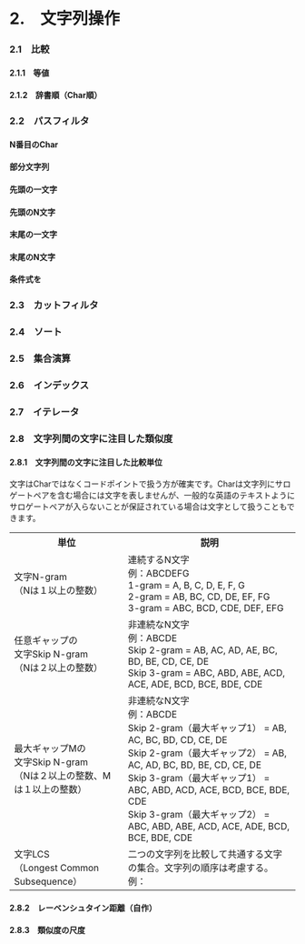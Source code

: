 # 2.　文字列操作
<h3>2.1　比較</h3>
<h4>2.1.1　等値</h4>
<h4>2.1.2　辞書順（Char順）</h4>
<h3>2.2　パスフィルタ</h3>
<h4>N番目のChar</h4>
<h4>部分文字列</h4>
<h4>先頭の一文字</h4>
<h4>先頭のN文字</h4>
<h4>末尾の一文字</h4>
<h4>末尾のN文字</h4>
<h4>条件式を</h4>
<h3>2.3　カットフィルタ</h3>
<h3>2.4　ソート</h3>
<h3>2.5　集合演算</h3>
<h3>2.6　インデックス</h3>
<h3>2.7　イテレータ</h3>
<h3>2.8　文字列間の文字に注目した類似度</h3>
<h4>2.8.1　文字列間の文字に注目した比較単位</h4>
文字はCharではなくコードポイントで扱う方が確実です。Charは文字列にサロゲートペアを含む場合には文字を表しませんが、一般的な英語のテキストようにサロゲートペアが入らないことが保証されている場合は文字として扱うこともできます。
<table>
<tr><th>単位</th><th>説明</th></tr>
<tr>
 <td>文字N-gram<br>（Nは１以上の整数）</td>
 <td>連続するN文字
 <br>例：ABCDEFG
 <br>1-gram = A, B, C, D, E, F, G
 <br>2-gram = AB, BC, CD, DE, EF, FG
 <br>3-gram = ABC, BCD, CDE, DEF, EFG
 </td>
</tr>
<tr>
 <td>任意ギャップの<br>文字Skip N-gram<br>（Nは２以上の整数）</td>
 <td>非連続なN文字
 <br>例：ABCDE
 <br>Skip 2-gram = AB, AC, AD, AE, BC, BD, BE, CD, CE, DE
 <br>Skip 3-gram = ABC, ABD, ABE, ACD, ACE, ADE, BCD, BCE, BDE, CDE
 </td>
</tr>
<tr>
 <td>最大ギャップMの<br>文字Skip N-gram<br>（Nは２以上の整数、Mは１以上の整数）</td>
 <td>非連続なN文字
 <br>例：ABCDE
 <br>Skip 2-gram（最大ギャップ1） = AB, AC, BC, BD, CD, CE, DE
 <br>Skip 2-gram（最大ギャップ2） = AB, AC, AD, BC, BD, BE, CD, CE, DE
 <br>Skip 3-gram（最大ギャップ1） = ABC, ABD, ACD, ACE, BCD, BCE, BDE, CDE
 <br>Skip 3-gram（最大ギャップ2） = ABC, ABD, ABE, ACD, ACE, ADE, BCD, BCE, BDE, CDE
 </td>
</tr>
<tr>
 <td>文字LCS<br>（Longest Common Subsequence）</td>
 <td>二つの文字列を比較して共通する文字の集合。文字列の順序は考慮する。
 <br>例：
 </td>
</tr>
</table>
<h4>2.8.2　レーベンシュタイン距離（自作）</h4>
<h4>2.8.3　類似度の尺度</h4>
